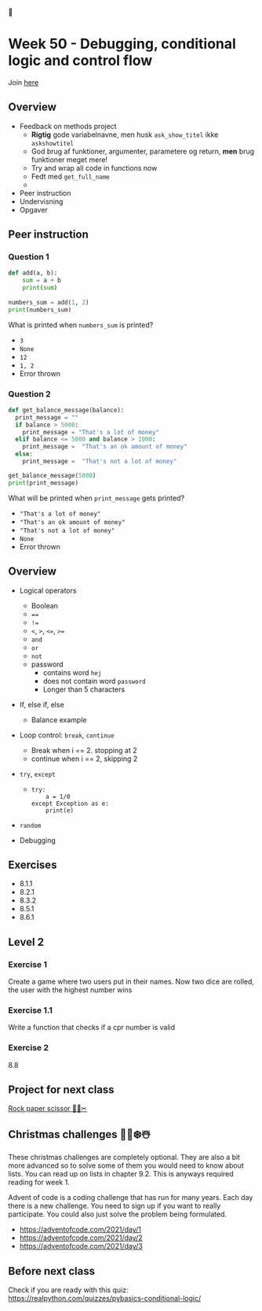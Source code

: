 

# Week 50 - Debugging, conditional logic and control flow

Join [here](https://teams.microsoft.com/l/meetup-join/19:rkh5Vl9ssYsl6go6ZjONTrjgaxsha3T0RyQPdiU2I8E1@thread.tacv2/1639408908489?context=%7B%22Tid%22:%22d10c3c6e-c228-4944-8b6a-6067c6afe3c9%22,%22Oid%22:%2232e4ca2f-6ba3-4bdf-bb5f-7414a5ae6d0b%22%7D)



## Overview

- Feedback on methods project
  - **Rigtig** gode variabelnavne, men husk `ask_show_titel` ikke `askshowtitel`
  - God brug af funktioner, argumenter, parametere og return, **men** brug funktioner meget mere!
  - Try and wrap all code in functions now
  - Fedt med `get_full_name`
  - 
- Peer instruction
- Undervisning
- Opgaver



## Peer instruction



### Question 1

```python
def add(a, b):
	sum = a + b
	print(sum)
	
numbers_sum = add(1, 2)
print(numbers_sum)
```

What is printed when `numbers_sum` is printed?

- `3`
- `None`
- `12`
- `1, 2`
- Error thrown



### Question 2

```python
def get_balance_message(balance):
  print_message = ""
  if balance > 5000:
    print_message = "That's a lot of money"
  elif balance <= 5000 and balance > 1000:
    print_message =  "That's an ok amount of money"
  else:
    print_message =  "That's not a lot of money"

get_balance_message(5000)
print(print_message)
```

What will be printed when `print_message` gets printed?

- `"That's a lot of money"`
- `"That's an ok amount of money"`
- `"That's not a lot of money"`
- `None`
- Error thrown



## Overview

- Logical operators
  - Boolean
  - `==`
  - `!=`
  - `<`, `>`, `<=`, `>=`
  - `and`
  - `or`
  - `not`
  - password
    - contains word `hej`
    - does not contain word `password`
    - Longer than 5 characters
  
- If, else if, else

  - Balance example

- Loop control: `break`, `continue`

  - Break when i == 2. stopping at 2
  - continue when i == 2, skipping 2

- `try`, `except`

  - ```
    try:
        a = 1/0
    except Exception as e:
        print(e)
    ```

- `random`

- Debugging



## Exercises

- 8.1.1
- 8.2.1
- 8.3.2
- 8.5.1
- 8.6.1



## Level 2



### Exercise 1

Create a game where two users put in their names. Now two dice are rolled, the user with the highest number wins



### Exercise 1.1

Write a function that checks if a cpr number is valid



### Exercise 2

8.8



## Project for next class

[Rock paper scissor 🤘🔖✂](../projects/rock-paper-scissor.md) 



## Christmas challenges 🎄🎅❄️☃️

These christmas challenges are completely optional. They are also a bit more advanced so to solve some of them you would need to know about lists. You can read up on lists in chapter 9.2. This is anyways required reading for week 1. 



Advent of code is a coding challenge that has run for many years. Each day there is a new challenge. You need to sign up if you want to really participate. You could also just solve the problem being formulated. 

- https://adventofcode.com/2021/day/1
- https://adventofcode.com/2021/day/2
- https://adventofcode.com/2021/day/3



## Before next class

Check if you are ready with this quiz: https://realpython.com/quizzes/pybasics-conditional-logic/
